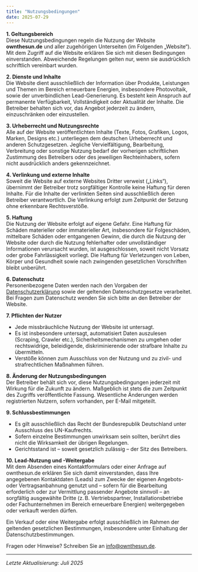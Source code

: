 ```yaml
---
title: "Nutzungsbedingungen"
date: 2025-07-29
---
```


**1. Geltungsbereich**  
Diese Nutzungsbedingungen regeln die Nutzung der Website **ownthesun.de** und aller zugehörigen Unterseiten (im Folgenden „Website“). Mit dem Zugriff auf die Website erklären Sie sich mit diesen Bedingungen einverstanden. Abweichende Regelungen gelten nur, wenn sie ausdrücklich schriftlich vereinbart wurden.

**2. Dienste und Inhalte**  
Die Website dient ausschließlich der Information über Produkte, Leistungen und Themen im Bereich erneuerbare Energien, insbesondere Photovoltaik, sowie der unverbindlichen Lead-Generierung. Es besteht kein Anspruch auf permanente Verfügbarkeit, Vollständigkeit oder Aktualität der Inhalte. Die Betreiber behalten sich vor, das Angebot jederzeit zu ändern, einzuschränken oder einzustellen.

**3. Urheberrecht und Nutzungsrechte**  
Alle auf der Website veröffentlichten Inhalte (Texte, Fotos, Grafiken, Logos, Marken, Designs etc.) unterliegen dem deutschen Urheberrecht und anderen Schutzgesetzen. Jegliche Vervielfältigung, Bearbeitung, Verbreitung oder sonstige Nutzung bedarf der vorherigen schriftlichen Zustimmung des Betreibers oder des jeweiligen Rechteinhabers, sofern nicht ausdrücklich anders gekennzeichnet.

**4. Verlinkung und externe Inhalte**  
Soweit die Website auf externe Websites Dritter verweist („Links“), übernimmt der Betreiber trotz sorgfältiger Kontrolle keine Haftung für deren Inhalte. Für die Inhalte der verlinkten Seiten sind ausschließlich deren Betreiber verantwortlich. Die Verlinkung erfolgt zum Zeitpunkt der Setzung ohne erkennbare Rechtsverstöße.

**5. Haftung**  
Die Nutzung der Website erfolgt auf eigene Gefahr. Eine Haftung für Schäden materieller oder immaterieller Art, insbesondere für Folgeschäden, mittelbare Schäden oder entgangenen Gewinn, die durch die Nutzung der Website oder durch die Nutzung fehlerhafter oder unvollständiger Informationen verursacht wurden, ist ausgeschlossen, soweit nicht Vorsatz oder grobe Fahrlässigkeit vorliegt. Die Haftung für Verletzungen von Leben, Körper und Gesundheit sowie nach zwingenden gesetzlichen Vorschriften bleibt unberührt.

**6. Datenschutz**  
Personenbezogene Daten werden nach den Vorgaben der [Datenschutzerklärung](/datenschutz/) sowie der geltenden Datenschutzgesetze verarbeitet. Bei Fragen zum Datenschutz wenden Sie sich bitte an den Betreiber der Website.

**7. Pflichten der Nutzer**  
- Jede missbräuchliche Nutzung der Website ist untersagt.  
- Es ist insbesondere untersagt, automatisiert Daten auszulesen (Scraping, Crawler etc.), Sicherheitsmechanismen zu umgehen oder rechtswidrige, beleidigende, diskriminierende oder strafbare Inhalte zu übermitteln.  
- Verstöße können zum Ausschluss von der Nutzung und zu zivil- und strafrechtlichen Maßnahmen führen.

**8. Änderung der Nutzungsbedingungen**  
Der Betreiber behält sich vor, diese Nutzungsbedingungen jederzeit mit Wirkung für die Zukunft zu ändern. Maßgeblich ist stets die zum Zeitpunkt des Zugriffs veröffentlichte Fassung. Wesentliche Änderungen werden registrierten Nutzern, sofern vorhanden, per E-Mail mitgeteilt.

**9. Schlussbestimmungen**  
- Es gilt ausschließlich das Recht der Bundesrepublik Deutschland unter Ausschluss des UN-Kaufrechts.  
- Sofern einzelne Bestimmungen unwirksam sein sollten, berührt dies nicht die Wirksamkeit der übrigen Regelungen.  
- Gerichtsstand ist – soweit gesetzlich zulässig – der Sitz des Betreibers.

**10. Lead-Nutzung und -Weitergabe**  
Mit dem Absenden eines Kontaktformulars oder einer Anfrage auf ownthesun.de erklären Sie sich damit einverstanden, dass Ihre angegebenen Kontaktdaten (Leads) zum Zwecke der eigenen Angebots- oder Vertragsanbahnung genutzt und – sofern für die Bearbeitung erforderlich oder zur Vermittlung passender Angebote sinnvoll – an sorgfältig ausgewählte Dritte (z. B. Vertriebspartner, Installationsbetriebe oder Fachunternehmen im Bereich erneuerbare Energien) weitergegeben oder verkauft werden dürfen.

Ein Verkauf oder eine Weitergabe erfolgt ausschließlich im Rahmen der geltenden gesetzlichen Bestimmungen, insbesondere unter Einhaltung der Datenschutzbestimmungen.

Fragen oder Hinweise? Schreiben Sie an [info@ownthesun.de](mailto:info@ownthesun.de).

---

*Letzte Aktualisierung: Juli 2025*

